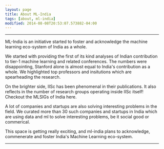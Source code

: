 ```yaml
---
layout: page
title: About ML-India
tags: [about, ml-india]
modified: 2014-08-08T20:53:07.573882-04:00
---
```


---

ML-India is an initiative started to foster and acknowledge the machine learning eco-system of India as a whole. 

We started with providing the first of its kind analyses of Indian contribution to tier-1 machine learning and related conferences. The numbers were disappointing, Stanford alone is almost equal to India's contribution as a whole. We highlighted top professors and insitutions which are spearheading the research.

On the brighter side, IISc has been phenomenal in their publications. It also reflects in the number of research groups operating inside IISc itself! Checkout the MLSIGs of India here. 

A lot of companies and startups are also solving interesting problems in the field. We curated more than 30 such companies and startups in India which are using data and ml to solve interesting problems, be it social good or commerical.

This space is getting really exciting, and ml-india plans to acknowledge, commenerate and foster India's Machine Learning eco-system.

---

